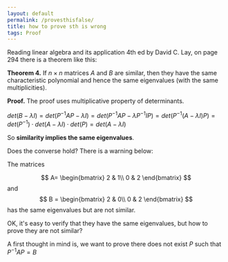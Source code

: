 ```yaml
---
layout: default
permalink: /provesthisfalse/
title: how to prove sth is wrong
tags: Proof
---
```


Reading linear algebra and its application 4th ed by David C. Lay, on page 294 there is a theorem like this:  

**Theorem 4.** If $n\times n$ matrices $A$ and $B$ are similar, then they have the same characteristic polynomial and hence the same eigenvalues (with the same multiplicities). 

**Proof.** The proof uses multiplicative property of determinants.

$det(B-\lambda I) = det(P^{-1}AP-\lambda I) = det(P^{-1}AP-\lambda P^{-1}IP) = det(P^{-1}(A-\lambda I)P) = det(P^{-1})\cdot det(A-\lambda I)\cdot det(P)= det(A-\lambda I)$  

So **similarity implies the same eigenvalues**.

Does the converse hold? There is a warning below:

The matrices 

$$
A= \begin{bmatrix}
2 & 1\\
0 & 2 
\end{bmatrix}
$$
and 
$$
B = \begin{bmatrix}
2 & 0\\
0 & 2 
\end{bmatrix}  
$$
has the same eigenvalues but are not similar.

OK, it's easy to verify that they have the same eigenvalues, but how to prove they are not similar?

A first thought in mind is, we want to prove there does not exist $P$ such that $P^{-1}AP = B$